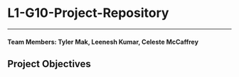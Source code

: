 # L1-G10-Project-Repository
---
#### Team Members: Tyler Mak, Leenesh Kumar, Celeste McCaffrey
## Project Objectives
